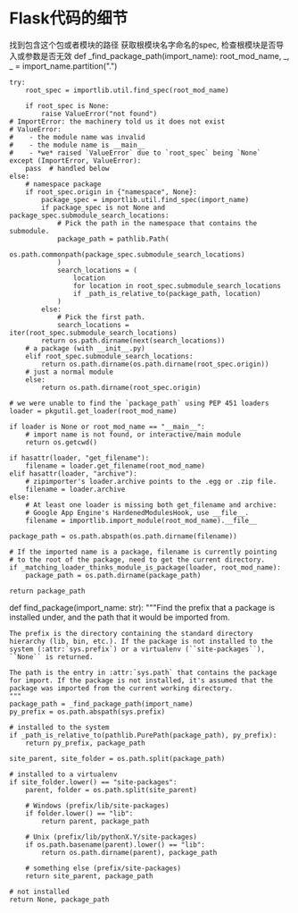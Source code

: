 # Flask代码的细节

找到包含这个包或者模块的路径
获取根模块名字命名的spec, 检查根模块是否导入或参数是否无效
def _find_package_path(import_name):
    root_mod_name, _, _ = import_name.partition(".")

    try:
        root_spec = importlib.util.find_spec(root_mod_name)

        if root_spec is None:
            raise ValueError("not found")
    # ImportError: the machinery told us it does not exist
    # ValueError:
    #    - the module name was invalid
    #    - the module name is __main__
    #    - *we* raised `ValueError` due to `root_spec` being `None`
    except (ImportError, ValueError):
        pass  # handled below
    else:
        # namespace package
        if root_spec.origin in {"namespace", None}:
            package_spec = importlib.util.find_spec(import_name)
            if package_spec is not None and package_spec.submodule_search_locations:
                # Pick the path in the namespace that contains the submodule.
                package_path = pathlib.Path(
                    os.path.commonpath(package_spec.submodule_search_locations)
                )
                search_locations = (
                    location
                    for location in root_spec.submodule_search_locations
                    if _path_is_relative_to(package_path, location)
                )
            else:
                # Pick the first path.
                search_locations = iter(root_spec.submodule_search_locations)
            return os.path.dirname(next(search_locations))
        # a package (with __init__.py)
        elif root_spec.submodule_search_locations:
            return os.path.dirname(os.path.dirname(root_spec.origin))
        # just a normal module
        else:
            return os.path.dirname(root_spec.origin)

    # we were unable to find the `package_path` using PEP 451 loaders
    loader = pkgutil.get_loader(root_mod_name)

    if loader is None or root_mod_name == "__main__":
        # import name is not found, or interactive/main module
        return os.getcwd()

    if hasattr(loader, "get_filename"):
        filename = loader.get_filename(root_mod_name)
    elif hasattr(loader, "archive"):
        # zipimporter's loader.archive points to the .egg or .zip file.
        filename = loader.archive
    else:
        # At least one loader is missing both get_filename and archive:
        # Google App Engine's HardenedModulesHook, use __file__.
        filename = importlib.import_module(root_mod_name).__file__

    package_path = os.path.abspath(os.path.dirname(filename))

    # If the imported name is a package, filename is currently pointing
    # to the root of the package, need to get the current directory.
    if _matching_loader_thinks_module_is_package(loader, root_mod_name):
        package_path = os.path.dirname(package_path)

    return package_path


def find_package(import_name: str):
    """Find the prefix that a package is installed under, and the path
    that it would be imported from.

    The prefix is the directory containing the standard directory
    hierarchy (lib, bin, etc.). If the package is not installed to the
    system (:attr:`sys.prefix`) or a virtualenv (``site-packages``),
    ``None`` is returned.

    The path is the entry in :attr:`sys.path` that contains the package
    for import. If the package is not installed, it's assumed that the
    package was imported from the current working directory.
    """
    package_path = _find_package_path(import_name)
    py_prefix = os.path.abspath(sys.prefix)

    # installed to the system
    if _path_is_relative_to(pathlib.PurePath(package_path), py_prefix):
        return py_prefix, package_path

    site_parent, site_folder = os.path.split(package_path)

    # installed to a virtualenv
    if site_folder.lower() == "site-packages":
        parent, folder = os.path.split(site_parent)

        # Windows (prefix/lib/site-packages)
        if folder.lower() == "lib":
            return parent, package_path

        # Unix (prefix/lib/pythonX.Y/site-packages)
        if os.path.basename(parent).lower() == "lib":
            return os.path.dirname(parent), package_path

        # something else (prefix/site-packages)
        return site_parent, package_path

    # not installed
    return None, package_path


